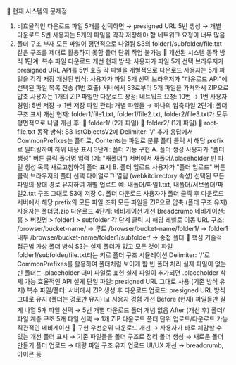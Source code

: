 🎯 현재 시스템의 문제점
1. 비효율적인 다운로드
파일 5개를 선택하면 → presigned URL 5번 생성 → 개별 다운로드 5번
사용자는 5개의 파일을 각각 저장해야 함
네트워크 요청이 너무 많음
2. 폴더 구조 부재
모든 파일이 평면적으로 나열됨
S3의 folder1/subfolder/file.txt 같은 구조를 제대로 활용하지 못함
폴더 단위 작업 불가능
🔄 개선된 시스템 동작 방식
1단계: 복수 파일 다운로드 개선
현재 방식:
사용자가 파일 5개 선택
브라우저가 presigned URL API를 5번 호출
각 파일을 개별적으로 다운로드
사용자는 5개 파일을 각각 저장
개선된 방식:
사용자가 파일 5개 선택
브라우저가 "다운로드 API"에 선택된 파일 목록 전송 (1번 호출)
서버에서 S3로부터 5개 파일을 가져와서 ZIP으로 압축
사용자는 1개의 ZIP 파일만 다운로드
장점:
네트워크 요청: 10번 → 1번
사용자 경험: 5번 저장 → 1번 저장
파일 관리: 개별 파일들 → 하나의 압축파일
2단계: 폴더 구조 표시 개선
현재:
folder1/file1.txt, folder1/file2.txt, folder2/file3.txt가 모두 평면적으로 나열
개선 후:
📁 folder1/ (2개 파일)
📁 folder2/ (1개 파일)
📄 root-file.txt
동작 방식:
S3 listObjectsV2에 Delimiter: '/' 추가
응답에서 CommonPrefixes는 폴더로, Contents는 파일로 분류
폴더 클릭 시 해당 prefix로 필터링하여 하위 내용 표시
3단계: 폴더 기능 구현
A. 폴더 생성
사용자가 "폴더 생성" 버튼 클릭
폴더명 입력 (예: "새폴더")
서버에서 새폴더/.placeholder 빈 파일 생성
목록 새로고침하여 폴더 표시
B. 폴더 업로드
사용자가 "폴더 업로드" 버튼 클릭
브라우저의 폴더 선택 다이얼로그 열림 (webkitdirectory 속성)
선택된 모든 파일의 상대 경로 유지하여 개별 업로드
예: 내폴더/파일1.txt, 내폴더/서브폴더/파일2.txt 구조 그대로 S3에 저장
C. 폴더 다운로드
사용자가 폴더 클릭 후 다운로드
서버에서 해당 prefix의 모든 파일 조회
모든 파일을 ZIP으로 압축 (폴더 구조 유지)
사용자는 폴더명.zip 다운로드
4단계: 네비게이션 개선
Breadcrumb 네비게이션:
홈 > 버킷명 > folder1 > subfolder
각 단계 클릭 시 해당 레벨로 이동
URL 구조:
/browser/bucket-name/ → 루트
/browser/bucket-name/folder1/ → folder1 내부
/browser/bucket-name/folder1/subfolder/ → 중첩 폴더
🔧 핵심 기술적 접근법
가상 폴더 방식
S3는 실제 폴더가 없고 모든 것이 파일
folder1/subfolder/file.txt라는 키로 폴더 구조 시뮬레이션
Delimiter: '/'로 CommonPrefixes를 활용하여 폴더처럼 보이게 함
빈 폴더 처리
실제 파일이 없는 빈 폴더는 .placeholder 더미 파일로 표현
실제 파일이 추가되면 .placeholder 삭제 가능
효율적인 API 설계
단일 파일: presigned URL 그대로 사용 (기존 방식 유지)
복수 파일/폴더: 서버에서 ZIP 생성 후 다운로드
업로드: presigned URL 방식 그대로 유지 (폴더는 경로만 유지)
📊 사용자 경험 개선
Before (현재)
파일들만 길게 나열
5개 파일 선택 → 5번 개별 다운로드
폴더 개념 없음
After (개선 후)
폴더/파일 계층 구조
5개 파일 선택 → 1개 ZIP 다운로드
폴더 단위 업로드/다운로드 가능
직관적인 네비게이션
🎯 구현 우선순위
다운로드 개선 → 사용자가 바로 체감할 수 있는 개선
폴더 표시 → 기존 파일들을 폴더 구조로 정리
폴더 생성 → 새로운 폴더 만들기
폴더 업로드 → 대량 파일 구조 유지 업로드
UI/UX 개선 → breadcrumb, 아이콘 등